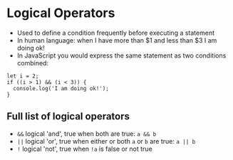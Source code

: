 # Logical Operators

* Used to define a condition frequently before executing a statement
* In human language: when I have more than $1 and less than $3 I am doing ok!
* In JavaScript you would express the same statement as two conditions combined:

```
let i = 2;
if ((i > 1) && (i < 3)) {
  console.log('I am doing ok!');
}
```

## Full list of logical operators

* `&&` logical 'and', true when both are true: `a && b`
* `||` logical 'or', true when either or both `a` or `b` are true: `a || b` 
* `!` logical 'not', true when `!a` is false or not true

